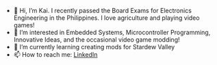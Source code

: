 - 👋 Hi, I’m Kai. I recently passed the Board Exams for Electronics Engineering in the Philippines. I love agriculture and playing video games!
- 👀 I’m interested in Embedded Systems, Microcontroller Programming, Innovative Ideas, and the occasional video game modding!
- 🌱 I’m currently learning creating mods for Stardew Valley
- 📫 How to reach me: [LinkedIn](https://www.linkedin.com/in/kristinevalderosa/)

<!---
DragonClawz/DragonClawz is a ✨ special ✨ repository because its `README.md` (this file) appears on your GitHub profile.
You can click the Preview link to take a look at your changes.
--->
